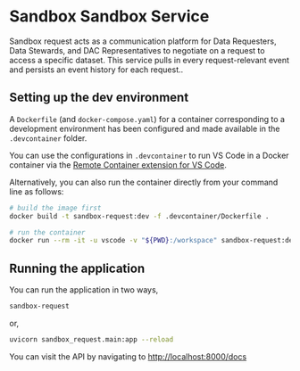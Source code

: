 # Sandbox Sandbox Service

Sandbox request acts as a communication platform for Data Requesters, Data Stewards, and DAC Representatives to negotiate on a request to access a specific dataset. This service pulls in every request-relevant event and persists an event history for each request..


## Setting up the dev environment

A `Dockerfile` (and `docker-compose.yaml`) for a container corresponding to a development environment has been configured and made available in the `.devcontainer` folder.

You can use the configurations in `.devcontainer` to run VS Code in a Docker container via the [Remote Container extension for VS Code](https://code.visualstudio.com/docs/remote/containers-tutorial).

Alternatively, you can also run the container directly from your command line as follows:

```sh
# build the image first
docker build -t sandbox-request:dev -f .devcontainer/Dockerfile .

# run the container
docker run --rm -it -u vscode -v "${PWD}:/workspace" sandbox-request:dev bash
```


## Running the application

You can run the application in two ways,

```sh
sandbox-request
```

or,

```sh
uvicorn sandbox_request.main:app --reload
```

You can visit the API by navigating to [http://localhost:8000/docs]()
